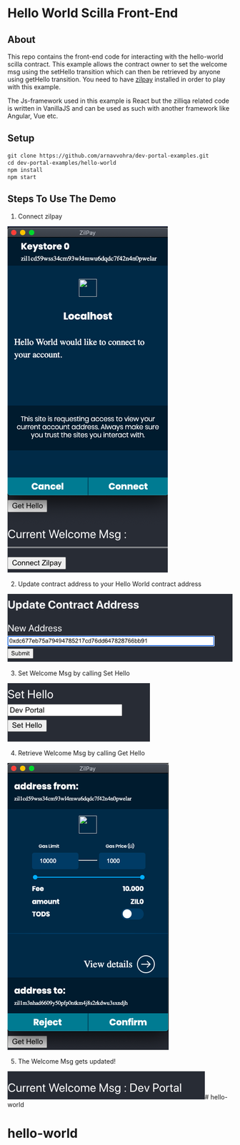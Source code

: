 # Hello World Scilla Front-End

## About

This repo contains the front-end code for interacting with the hello-world scilla contract. This example allows the contract owner to set the welcome msg using the setHello transition which can then be retrieved by anyone using getHello transition. You need to have [zilpay](https://zilpay.xyz) installed in order to play with this example. 

The Js-framework used in this example is React but the zilliqa related code is written in VanillaJS and can be used as such with another framework like Angular, Vue etc.

## Setup

```
git clone https://github.com/arnavvohra/dev-portal-examples.git
cd dev-portal-examples/hello-world
npm install
npm start
```
## Steps To Use The Demo


1. Connect zilpay

<img src = "src/images/connect-zilpay.png">

2. Update contract address to your Hello World contract address

<img src = "src/images/update-address.png">

3. Set Welcome Msg by calling Set Hello

<img src = "src/images/set-hello.png">

4. Retrieve Welcome Msg by calling Get Hello

<img src = "src/images/get-hello.png">

5. The Welcome Msg gets updated!

<img src = "src/images/current-msg.png"># hello-world
# hello-world

